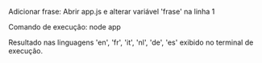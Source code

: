 Adicionar frase:
Abrir app.js e alterar variável 'frase' na linha 1

Comando de execução: 
node app

Resultado nas linguagens 'en', 'fr', 'it', 'nl', 'de', 'es' exibido no terminal de execução.

